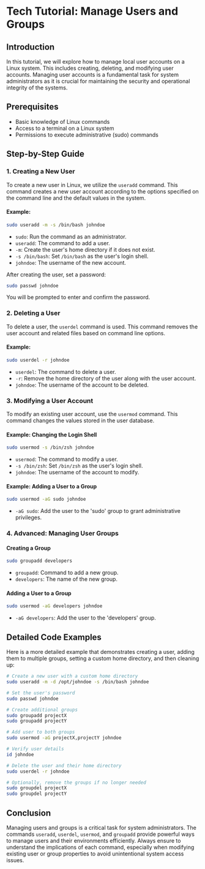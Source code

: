 # Tech Tutorial: Manage Users and Groups

## Introduction

In this tutorial, we will explore how to manage local user accounts on a Linux system. This includes creating, deleting, and modifying user accounts. Managing user accounts is a fundamental task for system administrators as it is crucial for maintaining the security and operational integrity of the systems.

## Prerequisites

- Basic knowledge of Linux commands
- Access to a terminal on a Linux system
- Permissions to execute administrative (sudo) commands

## Step-by-Step Guide

### 1. Creating a New User

To create a new user in Linux, we utilize the `useradd` command. This command creates a new user account according to the options specified on the command line and the default values in the system.

#### Example:

```bash
sudo useradd -m -s /bin/bash johndoe
```

- `sudo`: Run the command as an administrator.
- `useradd`: The command to add a user.
- `-m`: Create the user's home directory if it does not exist.
- `-s /bin/bash`: Set `/bin/bash` as the user's login shell.
- `johndoe`: The username of the new account.

After creating the user, set a password:

```bash
sudo passwd johndoe
```

You will be prompted to enter and confirm the password.

### 2. Deleting a User

To delete a user, the `userdel` command is used. This command removes the user account and related files based on command line options.

#### Example:

```bash
sudo userdel -r johndoe
```

- `userdel`: The command to delete a user.
- `-r`: Remove the home directory of the user along with the user account.
- `johndoe`: The username of the account to be deleted.

### 3. Modifying a User Account

To modify an existing user account, use the `usermod` command. This command changes the values stored in the user database.

#### Example: Changing the Login Shell

```bash
sudo usermod -s /bin/zsh johndoe
```

- `usermod`: The command to modify a user.
- `-s /bin/zsh`: Set `/bin/zsh` as the user's login shell.
- `johndoe`: The username of the account to modify.

#### Example: Adding a User to a Group

```bash
sudo usermod -aG sudo johndoe
```

- `-aG sudo`: Add the user to the 'sudo' group to grant administrative privileges.

### 4. Advanced: Managing User Groups

#### Creating a Group

```bash
sudo groupadd developers
```

- `groupadd`: Command to add a new group.
- `developers`: The name of the new group.

#### Adding a User to a Group

```bash
sudo usermod -aG developers johndoe
```

- `-aG developers`: Add the user to the 'developers' group.

## Detailed Code Examples

Here is a more detailed example that demonstrates creating a user, adding them to multiple groups, setting a custom home directory, and then cleaning up:

```bash
# Create a new user with a custom home directory
sudo useradd -m -d /opt/johndoe -s /bin/bash johndoe

# Set the user's password
sudo passwd johndoe

# Create additional groups
sudo groupadd projectX
sudo groupadd projectY

# Add user to both groups
sudo usermod -aG projectX,projectY johndoe

# Verify user details
id johndoe

# Delete the user and their home directory
sudo userdel -r johndoe

# Optionally, remove the groups if no longer needed
sudo groupdel projectX
sudo groupdel projectY
```

## Conclusion

Managing users and groups is a critical task for system administrators. The commands `useradd`, `userdel`, `usermod`, and `groupadd` provide powerful ways to manage users and their environments efficiently. Always ensure to understand the implications of each command, especially when modifying existing user or group properties to avoid unintentional system access issues.